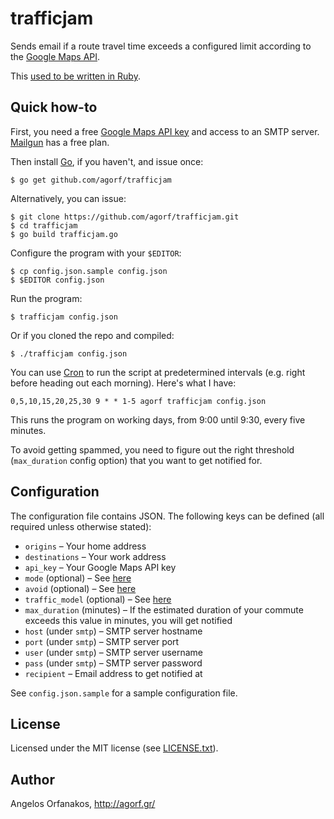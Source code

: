 # trafficjam

Sends email if a route travel time exceeds a configured limit according to the
[Google Maps API][].

[Google Maps API]: https://developers.google.com/maps/documentation/distance-matrix/

This [used to be written in Ruby][rewrite-commit].

[rewrite-commit]: https://github.com/agorf/trafficjam/commit/e8434f742b6dec8e1644a533f769540aeebcedb2

## Quick how-to

First, you need a free [Google Maps API key][] and access to an SMTP server.
[Mailgun][] has a free plan.

[Google Maps API key]: https://developers.google.com/maps/documentation/javascript/get-api-key#key
[Mailgun]: https://www.mailgun.com/

Then install [Go](https://golang.org/), if you haven't, and issue once:

    $ go get github.com/agorf/trafficjam

Alternatively, you can issue:

    $ git clone https://github.com/agorf/trafficjam.git
    $ cd trafficjam
    $ go build trafficjam.go

Configure the program with your `$EDITOR`:

    $ cp config.json.sample config.json
    $ $EDITOR config.json

Run the program:

    $ trafficjam config.json

Or if you cloned the repo and compiled:

    $ ./trafficjam config.json

You can use [Cron][] to run the script at predetermined intervals (e.g. right
before heading out each morning). Here's what I have:

    0,5,10,15,20,25,30 9 * * 1-5 agorf trafficjam config.json

This runs the program on working days, from 9:00 until 9:30, every five minutes.

To avoid getting spammed, you need to figure out the right threshold
(`max_duration` config option) that you want to get notified for.

[Cron]: https://en.wikipedia.org/wiki/Cron

## Configuration

The configuration file contains JSON. The following keys can be defined (all
required unless otherwise stated):

* `origins` &ndash; Your home address
* `destinations` &ndash; Your work address
* `api_key` &ndash; Your Google Maps API key
* `mode` (optional) &ndash; See [here](https://developers.google.com/maps/documentation/distance-matrix/intro#travel_modes)
* `avoid` (optional) &ndash; See [here](https://developers.google.com/maps/documentation/distance-matrix/intro#Restrictions)
* `traffic_model` (optional) &ndash; See [here](https://developers.google.com/maps/documentation/distance-matrix/intro#traffic-model)
* `max_duration` (minutes) &ndash; If the estimated duration of your commute exceeds
  this value in minutes, you will get notified
* `host` (under `smtp`) &ndash; SMTP server hostname
* `port` (under `smtp`) &ndash; SMTP server port
* `user` (under `smtp`) &ndash; SMTP server username
* `pass` (under `smtp`) &ndash; SMTP server password
* `recipient` &ndash; Email address to get notified at

See `config.json.sample` for a sample configuration file.

## License

Licensed under the MIT license (see [LICENSE.txt][]).

[LICENSE.txt]: https://github.com/agorf/trafficjam/blob/master/LICENSE.txt

## Author

Angelos Orfanakos, http://agorf.gr/
